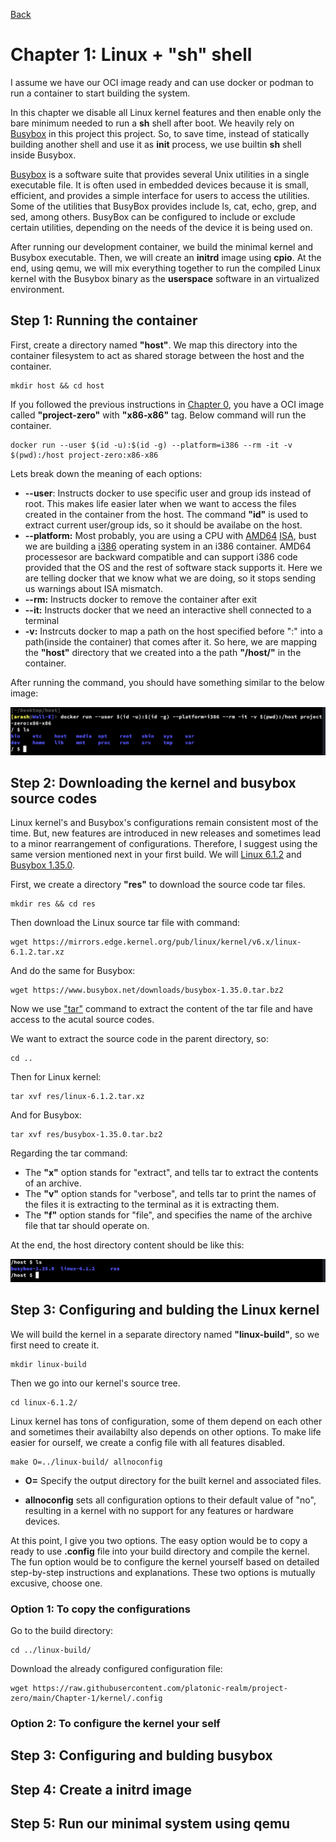 [Back](../README.md)

# Chapter 1: Linux + "sh" shell

I assume we have our OCI image ready and can use docker or podman to run a container to start building the system.

In this chapter we disable all Linux kernel features and then enable only the bare minimum needed to run a **sh** shell after boot. We heavily rely on [Busybox](https://busybox.net/) in this project this project. So, to save time, instead of statically building another shell and use it as **init** process, we use builtin **sh** shell inside Busybox.

[Busybox](https://busybox.net/) is a software suite that provides several Unix utilities in a single executable file. It is often used in embedded devices because it is small, efficient, and provides a simple interface for users to access the utilities. Some of the utilities that BusyBox provides include ls, cat, echo, grep, and sed, among others. BusyBox can be configured to include or exclude certain utilities, depending on the needs of the device it is being used on.

After running our development container, we build the minimal kernel and Busybox executable. Then, we will create an **initrd** image using **cpio**. At the end, using qemu, we will mix everything together to run the compiled Linux kernel with the Busybox binary as the **userspace** software in an virtualized environment.

## Step 1: Running the container

First, create a directory named **"host"**. We map this directory into the container filesystem to act as shared storage between the host and the container.

```
mkdir host && cd host
```

If you followed the previous instructions in [Chapter 0](../Chapter-0/Chapter-0.md), you have a OCI image called **"project-zero"** with **"x86-x86"** tag. Below command will run the container.

```
docker run --user $(id -u):$(id -g) --platform=i386 --rm -it -v $(pwd):/host project-zero:x86-x86
```
Lets break down the meaning of each options:
* **--user**: Instructs docker to use specific user and group ids instead of root. This makes life easier later when we want to access the files created in the container from the host. The command **"id"** is used to extract current user/group ids, so it should be availabe on the host.
* **--platform:** Most probably, you are using a CPU with [AMD64](https://en.wikipedia.org/wiki/X86-64) [ISA](https://en.wikipedia.org/wiki/Instruction_set_architecture), bust we are building a [i386](https://en.wikipedia.org/wiki/I386) operating system in an i386 container. AMD64 processesor are backward compatible and can support i386 code provided that the OS and the rest of software stack supports it. Here we are telling docker that we know what we are doing, so it stops sending us warnings about ISA mismatch. 
* **--rm:** Instructs docker to remove the container after exit
* **--it:** Instructs docker that we need an interactive shell connected to a terminal
* **-v:** Instrcuts docker to map a path on the host specified before ":" into a path(inside the container) that comes after it. So here, we are mapping the **"host"** directory that we created into a the path **"/host/"** in the container.

After running the command, you should have something similar to the below image:

![container started](img/container_started.png)

## Step 2: Downloading the kernel and busybox source codes
 
Linux kernel's and Busybox's configurations remain consistent most of the time. But, new features are introduced in new releases and sometimes lead to a minor rearrangement of configurations. Therefore, I suggest using the same version mentioned next in your first build. We will [Linux 6.1.2](https://mirrors.edge.kernel.org/pub/linux/kernel/v6.x/linux-6.1.2.tar.xz) and [Busybox 1.35.0](https://www.busybox.net/downloads/busybox-1.35.0.tar.bz2).

First, we create a directory **"res"** to download the source code tar files.
```
mkdir res && cd res
```

Then download the Linux source tar file with command:
```
wget https://mirrors.edge.kernel.org/pub/linux/kernel/v6.x/linux-6.1.2.tar.xz
```

And do the same for Busybox:
```
wget https://www.busybox.net/downloads/busybox-1.35.0.tar.bz2
```

Now we use ["tar"](https://www.gnu.org/software/tar/) command to extract the content of the tar file and have access to the acutal source codes.

We want to extract the source code in the parent directory, so:
```
cd ..
```

Then for Linux kernel:
```
tar xvf res/linux-6.1.2.tar.xz
```

And for Busybox:
```
tar xvf res/busybox-1.35.0.tar.bz2
```

Regarding the tar command:
* The **"x"** option stands for "extract", and tells tar to extract the contents of an archive. 
* The **"v"** option stands for "verbose", and tells tar to print the names of the files it is extracting to the terminal as it is extracting them.
* The **"f"** option stands for "file", and specifies the name of the archive file that tar should operate on.

At the end, the host directory content should be like this:

![host directory content](img/host_directory_source_codes.png)

## Step 3: Configuring and bulding the Linux kernel

We will build the kernel in a separate directory named **"linux-build"**, so we first need to create it.
```
mkdir linux-build
```

Then we go into our kernel's source tree.
```
cd linux-6.1.2/
```

Linux kernel has tons of configuration, some of them depend on each other and sometimes their availabilty also depends on other options. To make life easier for ourself, we create a config file with all features disabled.

```
make O=../linux-build/ allnoconfig
```
* **O=** Specify the output directory for the built kernel and associated files.

* **allnoconfig** sets all configuration options to their default value of "no", resulting in a kernel with no support for any features or hardware devices.

At this point, I give you two options. The easy option would be to copy a ready to use **.config** file into your build directory and compile the kernel. The fun option would be to configure the kernel yourself based on detailed step-by-step instructions and explanations. These two options is mutually excusive, choose one.

### **Option 1:** To copy the configurations

Go to the build directory:
```
cd ../linux-build/
```

Download the already configured configuration file:
```
wget https://raw.githubusercontent.com/platonic-realm/project-zero/main/Chapter-1/kernel/.config
```

### **Option 2:** To configure the kernel your self

## Step 3: Configuring and bulding busybox

## Step 4: Create a initrd image

## Step 5: Run our minimal system using qemu